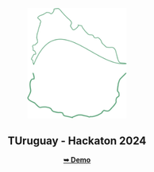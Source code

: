 <div align="center">
  
  <img src="./assets/images/logo.png" width="200" />

  <h2 align="center">TUruguay - Hackaton 2024</h2>


  <a href=""><strong>➥ Demo</strong></a>

</div>

